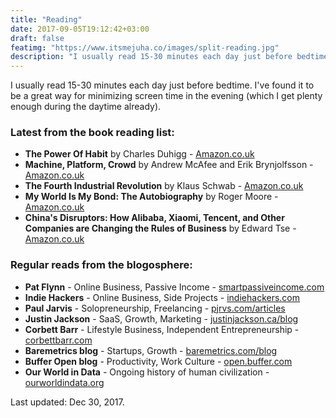 ```yaml
---
title: "Reading"
date: 2017-09-05T19:12:42+03:00
draft: false
featimg: "https://www.itsmejuha.co/images/split-reading.jpg"
description: "I usually read 15-30 minutes each day just before bedtime. I've found it to be a great way for minimizing screen time in the evening (which I get plenty enough during the daytime already)."
---
```


I usually read 15-30 minutes each day just before bedtime. I've found it to be a great way for minimizing screen time in the evening (which I get plenty enough during the daytime already).

### Latest from the book reading list:

* **The Power Of Habit** by Charles Duhigg - [Amazon.co.uk](https://www.amazon.co.uk/Power-Habit-Business-Charles-Jan-2014/dp/B00LKJ63AG/)
* **Machine, Platform, Crowd** by Andrew McAfee and Erik Brynjolfsson - [Amazon.co.uk](https://www.amazon.co.uk/Machine-Platform-Crowd-Harnessing-Revolution/dp/0393254291/)
* **The Fourth Industrial Revolution** by Klaus Schwab - [Amazon.co.uk](https://www.amazon.co.uk/Fourth-Industrial-Revolution-Klaus-Schwab/dp/0241300754)
* **My World Is My Bond: The Autobiography** by Roger Moore - [Amazon.co.uk](https://www.amazon.co.uk/My-Word-Bond-Autobiography/dp/1843173875/)
* **China's Disruptors: How Alibaba, Xiaomi, Tencent, and Other Companies are Changing the Rules of Business** by Edward Tse - [Amazon.co.uk](https://www.amazon.co.uk/Chinas-Disruptors-Companies-Changing-Business/dp/0241240395/)

### Regular reads from the blogosphere:

* **Pat Flynn** - Online Business, Passive Income - [smartpassiveincome.com](https://www.smartpassiveincome.com/)
* **Indie Hackers** - Online Business, Side Projects - [indiehackers.com](https://www.indiehackers.com/)
* **Paul Jarvis** - Solopreneurship, Freelancing - [pjrvs.com/articles](https://pjrvs.com/articles/)
* **Justin Jackson** - SaaS, Growth, Marketing - [justinjackson.ca/blog](https://justinjackson.ca/blog/)
* **Corbett Barr** - Lifestyle Business, Independent Entrepreneurship - [corbettbarr.com](http://corbettbarr.com/)
* **Baremetrics blog** - Startups, Growth - [baremetrics.com/blog](https://baremetrics.com/blog/)
* **Buffer Open blog** - Productivity, Work Culture - [open.buffer.com](https://open.buffer.com/)
* **Our World in Data** - Ongoing history of human civilization - [ourworldindata.org](https://ourworldindata.org/)

Last updated: Dec 30, 2017.